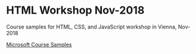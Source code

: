 # HTML Workshop Nov-2018

Course samples for HTML, CSS, and JavaScript workshop in Vienna, Nov-2018

[Microsoft Course Samples](https://github.com/MicrosoftLearning/20480-Programming-in-HTML5-with-JavaScript-and-CSS3)
